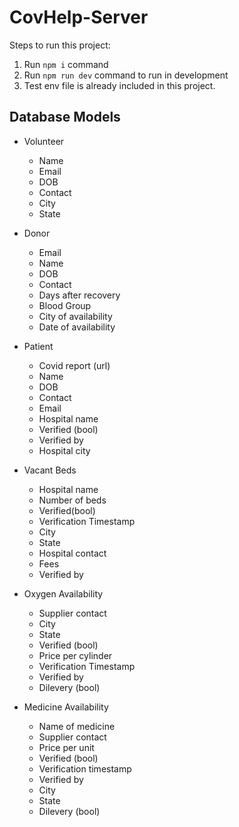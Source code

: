# CovHelp-Server

Steps to run this project:

1. Run `npm i` command
2. Run `npm run dev` command to run in development
3. Test env file is already included in this project.

## Database Models

- Volunteer
  - Name
  - Email
  - DOB
  - Contact
  - City
  - State
- Donor

  - Email
  - Name
  - DOB
  - Contact
  - Days after recovery
  - Blood Group
  - City of availability
  - Date of availability

- Patient

  - Covid report (url)
  - Name
  - DOB
  - Contact
  - Email
  - Hospital name
  - Verified (bool)
  - Verified by
  - Hospital city

- Vacant Beds

  - Hospital name
  - Number of beds
  - Verified(bool)
  - Verification Timestamp
  - City
  - State
  - Hospital contact
  - Fees
  - Verified by

- Oxygen Availability

  - Supplier contact
  - City
  - State
  - Verified (bool)
  - Price per cylinder
  - Verification Timestamp
  - Verified by
  - Dilevery (bool)

- Medicine Availability
  - Name of medicine
  - Supplier contact
  - Price per unit
  - Verified (bool)
  - Verification timestamp
  - Verified by
  - City
  - State
  - Dilevery (bool)
